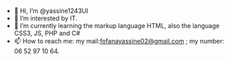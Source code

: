 - 👋 Hi, I’m @yassine1243UI
- 👀 I’m interested by IT.
- 🌱 I’m currently learning the markup language HTML, also the language CSS3, JS, PHP and C#
- 📫 How to reach me: my mail:fofanayassine02@gmail.com ; my number: 06 52 97 10 64. 

<!---
yassine1243UI/yassine1243UI is a ✨ special ✨ repository because its `README.md` (this file) appears on your GitHub profile.
You can click the Preview link to take a look at your changes.
--->
